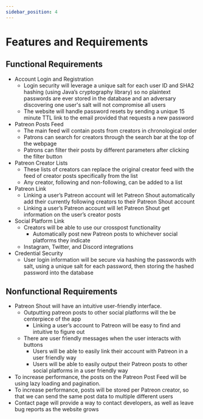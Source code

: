 ```yaml
---
sidebar_position: 4
---
```


# Features and Requirements

## Functional Requirements
- Account Login and Registration
  - Login security will leverage a unique salt for each user ID and SHA2 hashing (using Java’s cryptography library) so no plaintext passwords are ever stored in the database and an adversary discovering one user's salt will not compromise all users
  - The website will handle password resets by sending a unique 15 minute TTL link to the email provided that requests a new password
- Patreon Posts Feed
  - The main feed will contain posts from creators in chronological order
  - Patrons can search for creators through the search bar at the top of the webpage
  - Patrons can filter their posts by different parameters after clicking the filter button
- Patreon Creator Lists
  - These lists of creators can replace the original creator feed with the feed of creator posts specifically from the list
  - Any creator, following and non-following, can be added to a list
- Patreon Link
  - Linking a user’s Patreon account will let Patreon Shout automatically add their currently following creators to their Patreon Shout account
  - Linking a user’s Patreon account will let Patreon Shout get information on the user’s creator posts
- Social Platform Link
  - Creators will be able to use our crosspost functionality
    - Automatically post new Patreon posts to whichever social platforms they indicate
  - Instagram, Twitter, and Discord integrations
- Credential Security
  - User login information will be secure via hashing the passwords with salt, using a unique salt for each password, then storing the hashed password into the database   

## Nonfunctional Requirements
- Patreon Shout will have an intuitive user-friendly interface.
  - Outputting patreon posts to other social platforms will the be centerpiece of the app
    - Linking a user’s account to Patreon will be easy to find and intuitive to figure out
  - There are user friendly messages when the user interacts with buttons
    - Users will be able to easily link their account with Patreon in a user friendly way
    - Users will be able to easily output their Patreon posts to other social platforms in a user friendly way
- To increase performance, the posts on the Patreon Post Feed will be using lazy loading and pagination.
- To increase performance, posts will be stored per Patreon creator, so that we can send the same post data to multiple different users
- Contact page will provide a way to contact developers, as well as leave bug reports as the website grows
